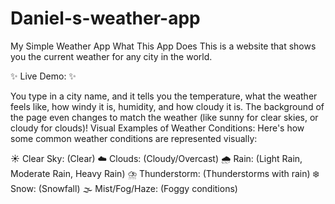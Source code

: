 # Daniel-s-weather-app

My Simple Weather App
What This App Does
This is a website that shows you the current weather for any city in the world.

✨ Live Demo:  ✨


You type in a city name, and it tells you the temperature, what the weather feels like, how windy it is, humidity, and how cloudy it is.
The background of the page even changes to match the weather (like sunny for clear skies, or cloudy for clouds)!
Visual Examples of Weather Conditions:
Here's how some common weather conditions are represented visually:

☀️ Clear Sky: (Clear)
☁️ Clouds: (Cloudy/Overcast)
🌧️ Rain: (Light Rain, Moderate Rain, Heavy Rain)
⛈️ Thunderstorm: (Thunderstorms with rain)
❄️ Snow: (Snowfall)
🌫️ Mist/Fog/Haze: (Foggy conditions)
